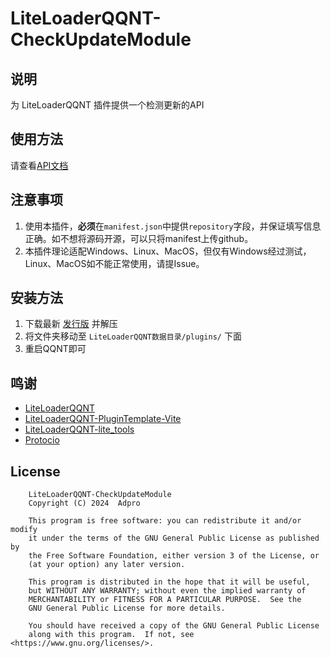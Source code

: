 # LiteLoaderQQNT-CheckUpdateModule

## 说明
为 LiteLoaderQQNT 插件提供一个检测更新的API

## 使用方法

请查看[API文档](./API.md)

## 注意事项
1. 使用本插件，**必须**在`manifest.json`中提供`repository`字段，并保证填写信息正确。如不想将源码开源，可以只将manifest上传github。
2. 本插件理论适配Windows、Linux、MacOS，但仅有Windows经过测试，Linux、MacOS如不能正常使用，请提Issue。

## 安装方法
1. 下载最新 [发行版](https://github.com/adproqwq/LiteLoaderQQNT-CheckUpdateModule/releases) 并解压
2. 将文件夹移动至 `LiteLoaderQQNT数据目录/plugins/` 下面
3. 重启QQNT即可

## 鸣谢
* [LiteLoaderQQNT](https://github.com/LiteLoaderQQNT/LiteLoaderQQNT/)
* [LiteLoaderQQNT-PluginTemplate-Vite](https://github.com/MisaLiu/LiteLoaderQQNT-PluginTemplate-Vite/)
* [LiteLoaderQQNT-lite_tools](https://github.com/xiyuesaves/LiteLoaderQQNT-lite_tools/)
* [Protocio](https://github.com/PRO-2684/protocio/)

## License
```
    LiteLoaderQQNT-CheckUpdateModule
    Copyright (C) 2024  Adpro

    This program is free software: you can redistribute it and/or modify
    it under the terms of the GNU General Public License as published by
    the Free Software Foundation, either version 3 of the License, or
    (at your option) any later version.

    This program is distributed in the hope that it will be useful,
    but WITHOUT ANY WARRANTY; without even the implied warranty of
    MERCHANTABILITY or FITNESS FOR A PARTICULAR PURPOSE.  See the
    GNU General Public License for more details.

    You should have received a copy of the GNU General Public License
    along with this program.  If not, see <https://www.gnu.org/licenses/>.
```